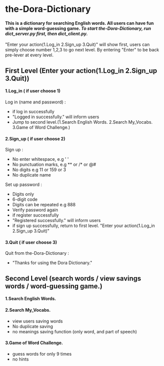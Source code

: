 # the-Dora-Dictionary
#### This is a dictionary for searching English words. All users can have fun with a simple word-guessing game. ***To start the-Dora-Dictionary, run dict_server.py first, then dict_client.py.*** 

"Enter your action(1.Log_in 2.Sign_up 3.Quit)" will show first, users can simply choose number 1,2,3 to go next level.
By entering "Enter" to be back pre-lever at every level.


## First Level (Enter your action(1.Log_in 2.Sign_up 3.Quit))
#### 1.Log_in ( if user choose 1) 
Log in (name and password) :
   - if log in successfully
   - "Logged in successfully." will inform users
   - Jump to second level.(1.Search English Words. 2.Search My_Vocabs. 3.Game of Word Challenge.)
#### 2.Sign_up ( if user choose 2)
Sign up :
   - No enter whitespace, e.g '  '
   - No punctuation marks, e.g ** or /* or @#
   - No digits e.g 11 or 159 or 3
   - No duplicate name
   
Set up password :
   - Digits only
   - 6-digit code
   - Digits can be repeated e.g 888
   - Verify password again
   - if register successfully
   - "Registered successfully." will inform users
   - if sign up successfully, return to first level. "Enter your action(1.Log_in 2.Sign_up 3.Quit)"
   
#### 3.Quit ( if user choose 3)
Quit from the-Dora-Dictionary :
   - "Thanks for using the Dora Dictionary."

## Second Level (search words / view savings words /  word-guessing game.)
 #### 1.Search English Words.
 #### 2.Search My_Vocabs. 
  - view users saving words
  - No duplicate saving
  - no meanings saving function (only word, and part of speech)
 #### 3.Game of Word Challenge.
  - guess words for only 9 times
  - no hints
